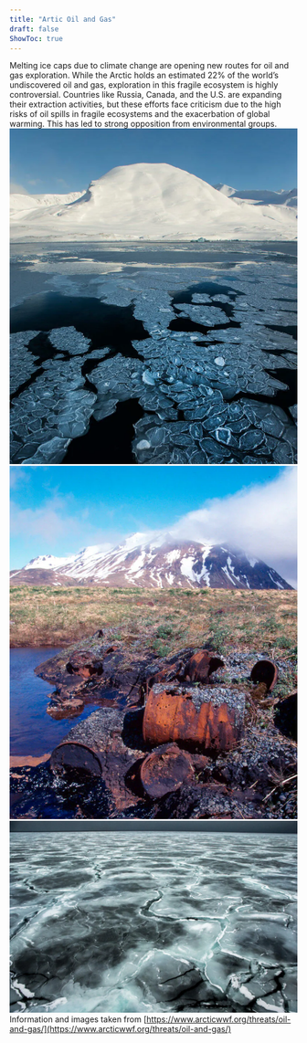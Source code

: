 ```yaml
---
title: "Artic Oil and Gas"
draft: false
ShowToc: true
---
```


Melting ice caps due to climate change are opening new routes for oil and gas exploration. While the Arctic holds an estimated 22% of the world’s undiscovered oil and gas, exploration in this fragile ecosystem is highly controversial. Countries like Russia, Canada, and the U.S. are expanding their extraction activities, but these efforts face criticism due to the high risks of oil spills in fragile ecosystems and the exacerbation of global warming. This has led to strong opposition from environmental groups.
![Ice melting with artic tundra](images/ice_melt.png)
![Rusting oil drums](images/rusting_drums.png)
![Melting ice field](images/image.png)
Information and images taken from [https://www.arcticwwf.org/threats/oil-and-gas/](https://www.arcticwwf.org/threats/oil-and-gas/)